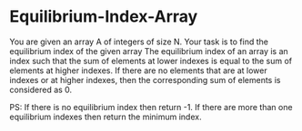 # Equilibrium-Index-Array
You are given an array A of integers of size N.
Your task is to find the equilibrium index of the given array
The equilibrium index of an array is an index such that the sum of elements at lower indexes is equal to the sum of elements at higher indexes.
If there are no elements that are at lower indexes or at higher indexes, then the corresponding sum of elements is considered as 0.

PS:
If there is no equilibrium index then return -1.
If there are more than one equilibrium indexes then return the minimum index.
